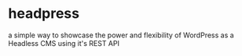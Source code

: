 # headpress
a simple way to showcase the power and flexibility of WordPress as a Headless CMS using it's REST API
